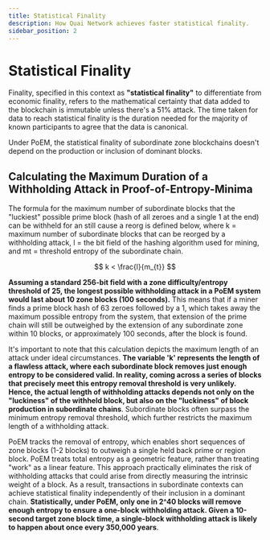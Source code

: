 ```yaml
---
title: Statistical Finality
description: How Quai Network achieves faster statistical finality.
sidebar_position: 2
---
```


# Statistical Finality

Finality, specified in this context as **"statistical finality"** to differentiate from economic finality, refers to the mathematical certainty that data added to the blockchain is immutable unless there's a 51% attack. The time taken for data to reach statistical finality is the duration needed for the majority of known participants to agree that the data is canonical.

Under PoEM, the statistical finality of subordinate zone blockchains doesn't depend on the production or inclusion of dominant blocks.

## Calculating the Maximum Duration of a Withholding Attack in Proof-of-Entropy-Minima

The formula for the maximum number of subordinate blocks that the "luckiest" possible prime block (hash of all zeroes and a single 1 at the end) can be withheld for an still cause a reorg is defined below, where k = maximum number of subordinate blocks that can be reorged by a withholding attack, l = the bit field of the hashing algorithm used for mining, and mt = threshold entropy of the subordinate chain.

$$
k < \frac{l}{m_{t}}
$$

**Assuming a standard 256-bit field with a zone difficulty/entropy threshold of 25, the longest possible withholding attack in a PoEM system would last about 10 zone blocks (100 seconds).** This means that if a miner finds a prime block hash of 63 zeroes followed by a 1, which takes away the maximum possible entropy from the system, that extension of the prime chain will still be outweighed by the extension of any subordinate zone within 10 blocks, or approximately 100 seconds, after the block is found.

It's important to note that this calculation depicts the maximum length of an attack under ideal circumstances. **The variable 'k' represents the length of a flawless attack, where each subordinate block removes just enough entropy to be considered valid. In reality, coming across a series of blocks that precisely meet this entropy removal threshold is very unlikely. Hence, the actual length of withholding attacks depends not only on the "luckiness" of the withheld block, but also on the "luckiness" of block production in subordinate chains**. Subordinate blocks often surpass the minimum entropy removal threshold, which further restricts the maximum length of a withholding attack.

PoEM tracks the removal of entropy, which enables short sequences of zone blocks (1-2 blocks) to outweigh a single held back prime or region block. PoEM treats total entropy as a geometric feature, rather than treating "work" as a linear feature. This approach practically eliminates the risk of withholding attacks that could arise from directly measuring the intrinsic weight of a block. As a result, transactions in subordinate contexts can achieve statistical finality independently of their inclusion in a dominant chain. **Statistically, under PoEM, only one in 2^40 blocks will remove enough entropy to ensure a one-block withholding attack. Given a 10-second target zone block time, a single-block withholding attack is likely to happen about once every 350,000 years**.
